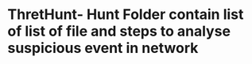 # ThretHunt- Hunt Folder contain list of list of file and steps to analyse suspicious event in network 
